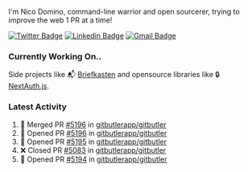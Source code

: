 
I'm Nico Domino, command-line warrior and open sourcerer, trying to improve the web 1 PR at a time!

[![Twitter Badge](https://img.shields.io/badge/-@ndom91-1ca0f1?style=flat-square&labelColor=1ca0f1&logo=twitter&logoColor=white&link=https://twitter.com/ndom91)](https://twitter.com/ndom91) [![Linkedin Badge](https://img.shields.io/badge/-ndom91-blue?style=flat-square&logo=Linkedin&logoColor=white&link=https://www.linkedin.com/in/ndom91/)](https://www.linkedin.com/in/ndom91/) [![Gmail Badge](https://img.shields.io/badge/-yo@ndo.dev-c14438?style=flat-square&logo=mail.ru&logoColor=white&link=mailto:yo@ndo.dev)](mailto:yo@ndo.dev)

### Currently Working On..

Side projects like 📬 [Briefkasten](https://briefkastenhq.com) and opensource libraries like 🔒 [NextAuth.js](https://github.com/nextauthjs/next-auth).

<!--START_SECTION_PROFILE_VIEWS:readme-info-->
<!--END_SECTION_PROFILE_VIEWS:readme-info-->

<!--START_SECTION_DAILY_COMMIT:readme-info-->
<!--END_SECTION_DAILY_COMMIT:readme-info-->

<!--START_SECTION_WEEKLY_COMMIT:readme-info-->
<!--END_SECTION_WEEKLY_COMMIT:readme-info-->

### Latest Activity

<!--START_SECTION:activity-->
1. 🎉 Merged PR [#5196](https://github.com/gitbutlerapp/gitbutler/pull/5196) in [gitbutlerapp/gitbutler](https://github.com/gitbutlerapp/gitbutler)
2. 💪 Opened PR [#5196](https://github.com/gitbutlerapp/gitbutler/pull/5196) in [gitbutlerapp/gitbutler](https://github.com/gitbutlerapp/gitbutler)
3. 💪 Opened PR [#5195](https://github.com/gitbutlerapp/gitbutler/pull/5195) in [gitbutlerapp/gitbutler](https://github.com/gitbutlerapp/gitbutler)
4. ❌ Closed PR [#5083](https://github.com/gitbutlerapp/gitbutler/pull/5083) in [gitbutlerapp/gitbutler](https://github.com/gitbutlerapp/gitbutler)
5. 💪 Opened PR [#5194](https://github.com/gitbutlerapp/gitbutler/pull/5194) in [gitbutlerapp/gitbutler](https://github.com/gitbutlerapp/gitbutler)
<!--END_SECTION:activity-->
